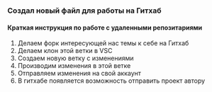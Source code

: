 ### Создал новый файл для работы на Гитхаб

#### Краткая инструкция по работе с удаленными репозитариями 

1. Делаем форк интересующей нас темы к себе на Гитхаб
2. Делаем клон этой ветки в VSC
3. Создаем новую ветку с изменениями
4. Производим изменения в этой ветке
5. Отправляем изменения на свой аккаунт
6. В гитхабе появляется возможность отправить проект автору